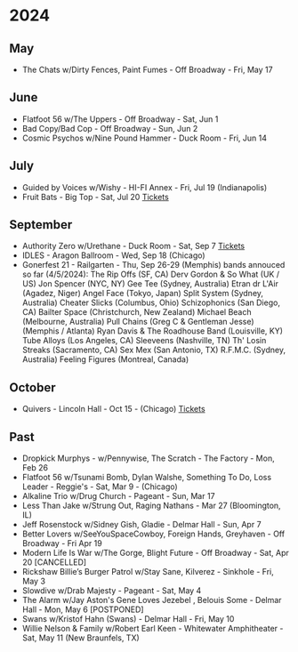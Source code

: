 # 2024

## May

* The Chats w/Dirty Fences, Paint Fumes - Off Broadway - Fri, May 17

## June

* Flatfoot 56 w/The Uppers - Off Broadway - Sat, Jun 1
* Bad Copy/Bad Cop - Off Broadway - Sun, Jun 2 
* Cosmic Psychos w/Nine Pound Hammer - Duck Room - Fri, Jun 14

## July

* Guided by Voices w/Wishy - HI-FI Annex - Fri, Jul 19 (Indianapolis)
* Fruit Bats - Big Top - Sat, Jul 20 [Tickets](https://www.metrotix.com/events/detail/jamo-presents-fruit-bats)

## September

* Authority Zero w/Urethane - Duck Room - Sat, Sep 7 [Tickets](https://blueberryhill.com/event/authority-zero-090724/)
* IDLES - Aragon Ballroom - Wed, Sep 18 (Chicago)
* Gonerfest 21 - Railgarten - Thu, Sep 26-29 (Memphis)
bands annouced so far (4/5/2024):
The Rip Offs (SF, CA)
Derv Gordon & So What (UK / US)
Jon Spencer (NYC, NY)
Gee Tee (Sydney, Australia)
Etran dr L'Air (Agadez, Niger)
Angel Face (Tokyo, Japan)
Split System (Sydney, Australia)
Cheater Slicks (Columbus, Ohio)
Schizophonics (San Diego, CA)
Bailter Space (Christchurch, New Zealand)
Michael Beach (Melbourne, Australia)
Pull Chains (Greg C & Gentleman Jesse)  (Memphis / Atlanta)
Ryan Davis & The Roadhouse Band (Louisville, KY)
Tube Alloys (Los Angeles, CA)
Sleeveens (Nashville, TN)
Th' Losin Streaks (Sacramento, CA)
Sex Mex (San Antonio, TX)
R.F.M.C.  (Sydney, Australia)
Feeling Figures (Montreal, Canada)

## October

* Quivers - Lincoln Hall - Oct 15 - (Chicago) [Tickets](https://lh-st.com/shows/10-15-2024-superchunk/)

## Past

* Dropkick Murphys - w/Pennywise, The Scratch - The Factory - Mon, Feb 26
* Flatfoot 56 w/Tsunami Bomb, Dylan Walshe, Something To Do, Loss Leader - Reggie's - Sat, Mar 9 - (Chicago)
* Alkaline Trio w/Drug Church - Pageant - Sun, Mar 17
* Less Than Jake w/Strung Out, Raging Nathans - Mar 27 (Bloomington, IL)  
* Jeff Rosenstock w/Sidney Gish, Gladie - Delmar Hall - Sun, Apr 7
* Better Lovers w/SeeYouSpaceCowboy, Foreign Hands, Greyhaven - Off Broadway - Fri Apr 19
* Modern Life Is War w/The Gorge, Blight Future - Off Broadway - Sat, Apr 20 [CANCELLED]
* Rickshaw Billie’s Burger Patrol w/Stay Sane, Kilverez - Sinkhole - Fri, May 3
* Slowdive w/Drab Majesty - Pageant - Sat, May 4
* The Alarm w/Jay Aston's Gene Loves Jezebel , Belouis Some - Delmar Hall - Mon, May 6 [POSTPONED]
* Swans w/Kristof Hahn (Swans) - Delmar Hall - Fri, May 10
* Willie Nelson & Family w/Robert Earl Keen - Whitewater Amphitheater - Sat, May 11 (New Braunfels, TX)
